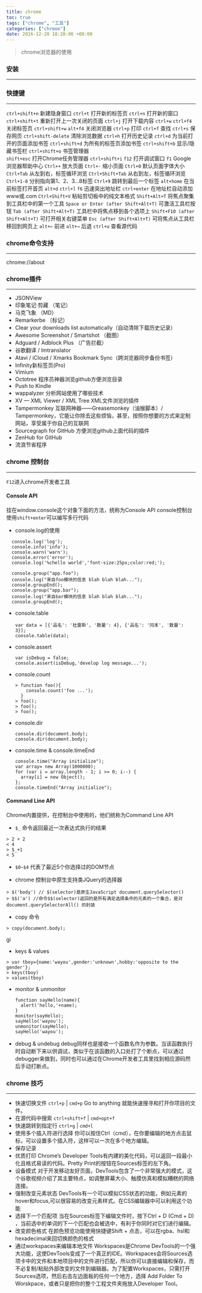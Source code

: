```yaml
---
title: chrome
toc: true
tags: ["chrome", "工具"]
categories: ["chrmoe"]
date: 2016-12-28 18:28:06 +08:00
---
```

> chrome浏览器的使用

<!--more-->

### 安装
---

### 快捷键
---
`ctrl+shift+n` 新建隐身窗口
`ctrl+t` 打开新的标签页
`ctrl+n` 打开新的窗口
`ctrl+shift+t` 重新打开上一次关闭的页面
`ctrl+j` 打开下载内容
`ctrl+w` `ctrl+f4`  关闭标签页
`ctrl+shift+w` `alt+f4` 关闭浏览器
`ctrl+p` 打印
`ctrl+f` 查找
`ctrl+s` 保存网页
`ctrl+shift-delete` 清除浏览数据
`ctrl+h` 打开历史记录
`ctrl+d` 为当前打开的页面添加书签
`ctrl+shift+d` 为所有的标签页添加书签
`ctrl+shift+b` 显示/隐藏书签栏
`ctrl+shift+o` 书签管理器  
`shift+esc` 打开Chrome任务管理器
`ctrl+shift+i` `f12` 打开调试窗口
`f1` Google浏览器帮助中心
`Ctrl++` 放大页面
`Ctrl+-` 缩小页面
`Ctrl+0` 默认页面字体大小
`Ctrl+Tab` 从左到右，标签循环浏览
`Ctrl+Shift+Tab` 从右到左，标签循环浏览
`Ctrl+1-8` 分别指向第1、2、3…8标签
`Ctrl+9` 跳转到最后一个标签
`alt+home` 在当前标签打开首页
`alt+d` `ctrl+l` `f6` 迅速突出地址栏
`ctrl+enter` 在地址栏自动添加www或.com
`Ctrl+Shift+V` 粘帖剪切板中的纯文本格式
`Shift+Alt+T` 将焦点聚集到工具栏中的第一个工具
`Space or Enter (after Shift+Alt+T)` 可激活工具栏按钮
`Tab (after Shift+Alt+T)` 工具栏中将焦点移到各个选项上
`Shift+F10 (after Shift+Alt+T)` 可打开相关右键菜单
`Esc (after Shift+Alt+T)` 可将焦点从工具栏移回到网页上
`alt+←` 前进
`alt+→` 后退
`ctrl+u` 查看源代码

### chrome命令支持
---
chrome://about

### chrome插件
---
- JSONView
- 印象笔记·剪藏 （笔记）
- 马克飞象 （MD）
- Remarkerbe （标记）
- Clear your downloads list automatically（自动清除下载历史记录）
- Awesome Screenshot / Smartshot （截图）
- Adguard / Adblock Plus （广告拦截）
- 谷歌翻译 / Imtranslator
- Atavi / iCloud / Xmarks Bookmark Sync（跨浏览器同步备份书签）
- Infinity新标签页(Pro)
- Vimium
- Octotree 程序员神器浏览github方便浏览目录
- Push to Kindle
- wappalyzer 分析网站使用了哪些技术
- XV — XML Viewer / XML Tree XML文件浏览的插件
- Tampermonkey 互联网神器——Greasemonkey（油猴脚本）/ Tampermonkey，它能让你除去这些烦恼，甚至，按照你想要的方式来定制网站，享受属于你自己的互联网
- Sourcegraph for GitHub 方便浏览github上面代码的插件
- ZenHub for GitHub
- 流浪节省程序

### chrome 控制台
---
`F12`进入chrome开发者工具

#### Console API
挂在window.console这个对象下面的方法，统称为Console API
console控制台使用`shift+enter`可以编写多行代码
- console.log的使用
```
  console.log('log');
  console.info('info');
  console.warn('warn');
  console.error('error');
  console.log('%chello world','font-size:25px;color:red;');
```
```
  console.group("app.foo");
  console.log("来自foo模块的信息 blah blah blah...");
  console.groupEnd();
  console.group("app.bar");
  console.log("来自bar模块的信息 blah blah blah...");
  console.groupEnd();
```

- console.table

  ```
  var data = [{'品名': '杜雷斯', '数量': 4}, {'品名': '冈本', '数量': 3}];
  console.table(data);

  ```  

- console.assert
  ```
  var isDebug = false;
  console.assert(isDebug,'develop log message...');
  ```

- console.count

  ```
  > function foo(){
      console.count('foo ...');
    }
  > foo();
  > foo();
  > foo();
  ```

- console.dir
  ```
  console.dir(document.body);
  console.dir(document.body);
  ```

- console.time & console.timeEnd
  ```
  console.time("Array initialize");
  var array= new Array(1000000);
  for (var i = array.length - 1; i >= 0; i--) {
    array[i] = new Object();
  };
  console.timeEnd("Array initialize");
  ```

#### Command Line API
Chrome内置提供，在控制台中使用的，他们统称为Command Line API
- `$_` 命令返回最近一次表达式执行的结果
```
> 2 + 2
< 4
> $_+1
< 5
```

- `$0~$4` 代表了最近5个你选择过的DOM节点

- chrome 控制台中原生支持类JQuery的选择器
```
> $('body') // $(selector)是原生JavaScript document.querySelector()
> $$('a') //命令$$(selector)返回的是所有满足选择条件的元素的一个集合，是对document.querySelectorAll() 的封装
```

- copy 命令
```
> copy(document.body);
```
gi
- keys & values
```
> var tboy={name:'wayou',gender:'unknown',hobby:'opposite to the gender'};
> keys(tboy)
> values(tboy)
```

- monitor & unmonitor
  ```
  function sayHello(name){
    alert('hello,'+name);
  }
  monitor(sayHello);
  sayHello('wayou');
  unmonitor(sayHello);
  sayHello('wayou');
  ```

- debug & undebug
debug同样也是接收一个函数名作为参数。当该函数执行时自动断下来以供调试，类似于在该函数的入口处打了个断点，可以通过debugger来做到，同时也可以通过在Chrome开发者工具里找到相应源码然后手动打断点。

### chrome 技巧
---
- 快速切换文件
`ctrl+p` | `cmd+p` Go to anything 就能快速搜寻和打开你项目的文件。
- 在源代码中搜索
`ctrl+shift+f` | `cmd+opt+f`
- 快速跳转到指定行
`ctrl+g` | `cmd+l`
- 使用多个插入符进行选择
你可以按住Ctrl（cmd），在你要编辑的地方点击鼠标，可以设置多个插入符，这样可以一次在多个地方编辑。
- 保存记录
- 优质打印
Chrome’s Developer Tools有内建的美化代码，可以返回一段最小化且格式易读的代码。Pretty Print的按钮在Sources标签的左下角。
- 设备模式
对于开发移动友好页面，DevTools包含了一个非常强大的模式，这个谷歌视频介绍了其主要特点，如调整屏幕大小、触摸仿真和模拟糟糕的网络连接。
- 强制改变元素状态
DevTools有一个可以模拟CSS状态的功能，例如元素的hover和focus,可以很容易的改变元素样式。在CSS编辑器中可以利用这个功能
- 选择下一个匹配项
当在Sources标签下编辑文件时，按下Ctrl + D (Cmd + D) ，当前选中的单词的下一个匹配也会被选中，有利于你同时对它们进行编辑。
- 改变颜色格式
在颜色预览功能使用快捷键Shift + 点击，可以在rgba、hsl和hexadecimal来回切换颜色的格式
- 通过workspaces来编辑本地文件
Workspaces是Chrome DevTools的一个强大功能，这使DevTools变成了一个真正的IDE。Workspaces会将Sources选项卡中的文件和本地项目中的文件进行匹配，所以你可以直接编辑和保存，而不必复制/粘贴外部改变的文件到编辑器。为了配置Workspaces，只需打开Sources选项，然后右击左边面板的任何一个地方，选择 Add Folder To Worskpace，或者只是把你的整个工程文件夹拖放入Developer Tool。
